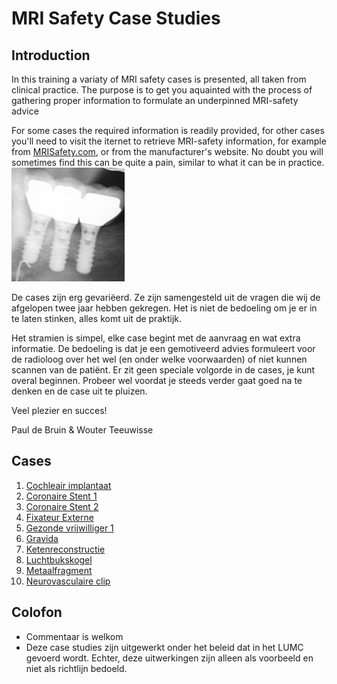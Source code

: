 # MRI Safety Case Studies

## Introduction



In this training a variaty of MRI safety cases is presented, all taken from
clinical practice. The purpose is to get you aquainted with the process of 
gathering proper information to formulate an underpinned MRI-safety advice

For some cases the required information is readily provided, for other cases you'll need
to visit the iternet to retrieve MRI-safety information, for example from 
[MRISafety.com](http://mrisafety.com), or from the manufacturer's website.
No doubt you will sometimes find this can be quite a pain, similar to what it can be in practice.
![](Blij_bekkie.png)

De cases zijn erg gevariëerd. Ze zijn samengesteld uit de vragen die wij de
afgelopen twee jaar hebben gekregen. Het is niet de bedoeling om je er in te
laten stinken, alles komt uit de praktijk. 


Het stramien is simpel, elke case begint met de aanvraag en wat extra
informatie. De bedoeling is dat je een gemotiveerd advies formuleert voor de
radioloog over het wel (en onder welke voorwaarden) of niet kunnen scannen van
de patiënt.
Er zit geen speciale volgorde in de cases, je kunt overal beginnen. Probeer
wel voordat je steeds verder gaat goed na te denken en de case uit te pluizen.

Veel plezier en succes! 

Paul de Bruin & Wouter Teeuwisse

## Cases

1. [Cochleair implantaat](CochleairImplantaat/case.md)
1. [Coronaire Stent 1](Stent1/case.md)
1. [Coronaire Stent 2](Stent2/case.md)
1. [Fixateur Externe](FixateurExterne/case.md)
1. [Gezonde vrijwilliger 1](Volunteer1/case.md)
1. [Gravida](Gravida/case.md)
1. [Ketenreconstructie](Ketenreconstructie/case.md)
1. [Luchtbukskogel](Kogel/case.md)
1. [Metaalfragment](Fragment/case.md)
1. [Neurovasculaire clip](Clip/case.md)


## Colofon

* Commentaar is welkom
* Deze case studies zijn uitgewerkt onder het beleid dat in het LUMC gevoerd
  wordt. Echter, deze uitwerkingen zijn alleen als voorbeeld en niet als richtlijn
  bedoeld.  

  